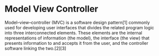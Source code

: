 # Model View Controller

Model–view–controller (MVC) is a software design pattern[1] commonly used for developing user interfaces that divides the related program logic into three interconnected elements. These elements are the internal representations of information (the model), the interface (the view) that presents information to and accepts it from the user, and the controller software linking the two.[2][3]
